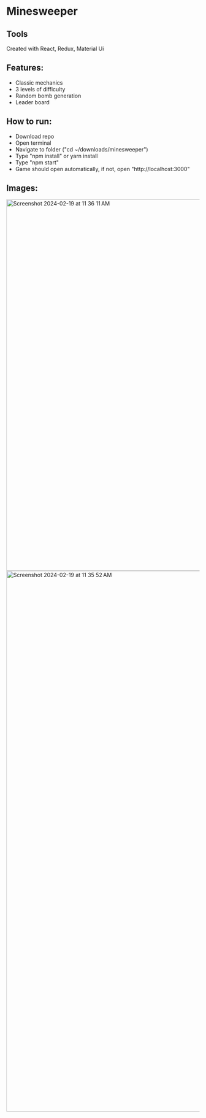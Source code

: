 # Minesweeper

## Tools

Created with React, Redux, Material Ui

## Features:

- Classic mechanics
- 3 levels of difficulty
- Random bomb generation
- Leader board

## How to run:
- Download repo
- Open terminal
- Navigate to folder ("cd ~/downloads/minesweeper")
- Type "npm install" or yarn install
- Type "npm start" 
- Game should open automatically, if not, open "http://localhost:3000"

## Images:
<img width="969" alt="Screenshot 2024-02-19 at 11 36 11 AM" src="https://github.com/MegHermes/minesweeper/assets/68392405/611fbe51-281a-4ca4-883f-36094d56dbb2">
<img width="1411" alt="Screenshot 2024-02-19 at 11 35 52 AM" src="https://github.com/MegHermes/minesweeper/assets/68392405/0d5d841c-393e-490d-a122-4d6e6af7d69a">


